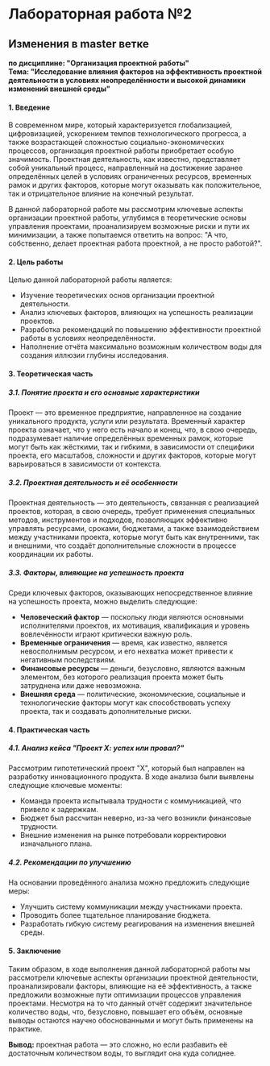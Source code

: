 # Лабораторная работа №2

## Изменения в master ветке

**по дисциплине: "Организация проектной работы"**  
**Тема: "Исследование влияния факторов на эффективность проектной деятельности в условиях неопределённости и высокой динамики изменений внешней среды"**  

#### **1. Введение**  
В современном мире, который характеризуется глобализацией, цифровизацией, ускорением темпов технологического прогресса, а также возрастающей сложностью социально-экономических процессов, организация проектной работы приобретает особую значимость. Проектная деятельность, как известно, представляет собой уникальный процесс, направленный на достижение заранее определённых целей в условиях ограниченных ресурсов, временных рамок и других факторов, которые могут оказывать как положительное, так и отрицательное влияние на конечный результат.  

В данной лабораторной работе мы рассмотрим ключевые аспекты организации проектной работы, углубимся в теоретические основы управления проектами, проанализируем возможные риски и пути их минимизации, а также попытаемся ответить на вопрос: "А что, собственно, делает проектная работа проектной, а не просто работой?".  

#### **2. Цель работы**  
Целью данной лабораторной работы является:  
- Изучение теоретических основ организации проектной деятельности.  
- Анализ ключевых факторов, влияющих на успешность реализации проектов.  
- Разработка рекомендаций по повышению эффективности проектной работы в условиях неопределённости.  
- Наполнение отчёта максимально возможным количеством воды для создания иллюзии глубины исследования.  

#### **3. Теоретическая часть**  
##### **3.1. Понятие проекта и его основные характеристики**  
Проект — это временное предприятие, направленное на создание уникального продукта, услуги или результата. Временный характер проекта означает, что у него есть начало и конец, что, в свою очередь, подразумевает наличие определённых временных рамок, которые могут быть как жёсткими, так и гибкими, в зависимости от специфики проекта, его масштабов, сложности и других факторов, которые могут варьироваться в зависимости от контекста.  

##### **3.2. Проектная деятельность и её особенности**  
Проектная деятельность — это деятельность, связанная с реализацией проектов, которая, в свою очередь, требует применения специальных методов, инструментов и подходов, позволяющих эффективно управлять ресурсами, сроками, бюджетами, а также взаимодействием между участниками проекта, которые могут быть как внутренними, так и внешними, что создаёт дополнительные сложности в процессе координации их работы.  

##### **3.3. Факторы, влияющие на успешность проекта**  
Среди ключевых факторов, оказывающих непосредственное влияние на успешность проекта, можно выделить следующие:  
- **Человеческий фактор** — поскольку люди являются основными исполнителями проектов, их мотивация, квалификация и уровень вовлечённости играют критически важную роль.  
- **Временные ограничения** — время, как известно, является невосполнимым ресурсом, и его нехватка может привести к негативным последствиям.  
- **Финансовые ресурсы** — деньги, безусловно, являются важным элементом, без которого реализация проекта может быть затруднена или даже невозможна.  
- **Внешняя среда** — политические, экономические, социальные и технологические факторы могут как способствовать успеху проекта, так и создавать дополнительные риски.  

#### **4. Практическая часть**  
##### **4.1. Анализ кейса "Проект Х: успех или провал?"**  
Рассмотрим гипотетический проект "Х", который был направлен на разработку инновационного продукта. В ходе анализа были выявлены следующие ключевые моменты:  
- Команда проекта испытывала трудности с коммуникацией, что привело к задержкам.  
- Бюджет был рассчитан неверно, из-за чего возникли финансовые трудности.  
- Внешние изменения на рынке потребовали корректировки изначального плана.  

##### **4.2. Рекомендации по улучшению**  
На основании проведённого анализа можно предложить следующие меры:  
- Улучшить систему коммуникации между участниками проекта.  
- Проводить более тщательное планирование бюджета.  
- Разработать гибкую систему реагирования на изменения внешней среды.  

#### **5. Заключение**  
Таким образом, в ходе выполнения данной лабораторной работы мы рассмотрели ключевые аспекты организации проектной деятельности, проанализировали факторы, влияющие на её эффективность, а также предложили возможные пути оптимизации процессов управления проектами. Несмотря на то что данный отчёт содержит значительное количество воды, что, безусловно, повышает его объём, основные выводы остаются научно обоснованными и могут быть применены на практике.  

**Вывод:** проектная работа — это сложно, но если разбавить её достаточным количеством воды, то выглядит она куда солиднее.
